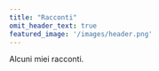 ```yaml
---
title: "Racconti"
omit_header_text: true
featured_image: '/images/header.png'
---
```


Alcuni miei racconti.